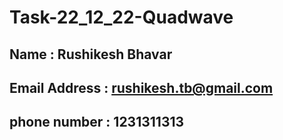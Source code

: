 # Task-22_12_22-Quadwave

## Name : **Rushikesh Bhavar**
## Email Address : **rushikesh.tb@gmail.com**
## phone number : **1231311313**